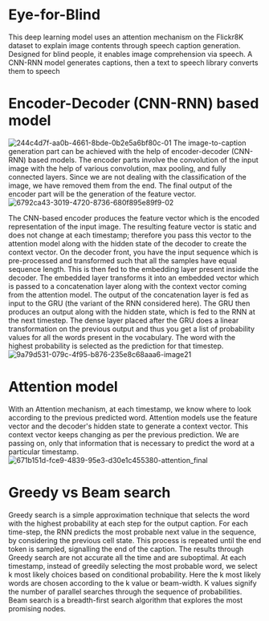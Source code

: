 # Eye-for-Blind
This deep learning model uses an attention mechanism on the Flickr8K dataset to explain image contents through speech caption generation. Designed for blind people, it enables image comprehension via speech. A CNN-RNN model generates captions, then a text to speech library converts them to speech

# Encoder-Decoder (CNN-RNN) based model

![244c4d7f-aa0b-4661-8bde-0b2e5a6bf80c-01](https://github.com/ABK9999/eye-for-blind/assets/104877550/f6e8b142-e200-4296-88a1-f72f77a7e0e4)
The image-to-caption generation part can be achieved with the help of encoder-decoder (CNN-RNN) based models. The encoder parts involve the convolution of the input image with the help of various convolution, max pooling, and fully connected layers. Since we are not dealing with the classification of the image, we have removed them from the end. The final output of the encoder part will be the generation of the feature vector.
![6792ca43-3019-4720-8736-680f895e89f9-02](https://github.com/ABK9999/eye-for-blind/assets/104877550/63125d15-2183-4f9c-9163-a1f197fbfe07)

The CNN-based encoder produces the feature vector which is the encoded representation of the input image. The resulting feature vector is static and does not change at each timestamp; therefore you pass this vector to the attention model along with the hidden state of the decoder to create the context vector. 
On the decoder front, you have the input sequence which is pre-processed and transformed such that all the samples have equal sequence length. This is then fed to the embedding layer present inside the decoder. The embedded layer transforms it into an embedded vector which is passed to a concatenation layer along with the context vector coming from the attention model. The output of the concatenation layer is fed as input to the GRU (the variant of the RNN considered here).
The GRU then produces an output along with the hidden state, which is fed to the RNN at the next timestep. The dense layer placed after the GRU does a linear transformation on the previous output and thus you get a list of probability values for all the words present in the vocabulary. The word with the highest probability is selected as the prediction for that timestep.
![9a79d531-079c-4f95-b876-235e8c68aaa6-image21](https://github.com/ABK9999/eye-for-blind/assets/104877550/fb4cad07-616c-4c5e-800a-77252dd980a9)

# Attention model

With an Attention mechanism, at each timestamp, we know where to look according to the previous predicted word.
Attention models use the feature vector and the decoder's hidden state to generate a context vector. This context vector keeps changing as per the previous prediction.
We are passing on, only that information that is necessary to predict the word at a particular timestamp.
![671b151d-fce9-4839-95e3-d30e1c455380-attention_final](https://github.com/ABK9999/eye-for-blind/assets/104877550/78d77ac0-998b-45a2-b583-233ed5201f15)

# Greedy vs Beam search

Greedy search is a simple approximation technique that selects the word with the highest probability at each step for the output caption.
For each time-step, the RNN predicts the most probable next value in the sequence, by considering the previous cell state. This process is repeated until the end token is sampled, signalling the end of the caption.
 The results through Greedy search are not accurate all the time and are suboptimal.
At each timestamp, instead of greedily selecting the most probable word, we select k most likely choices based on conditional probability. Here the k most likely words are chosen according to the k value or beam-width.
K values signify the number of parallel searches through the sequence of probabilities.
Beam search is a breadth-first search algorithm that explores the most promising nodes.
